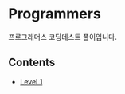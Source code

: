 # Programmers
프로그래머스 코딩테스트 풀이입니다.
## Contents
* [Level 1](C:\Users\YuJin\Desktop\Programmers-Algorithm\Programmers)

